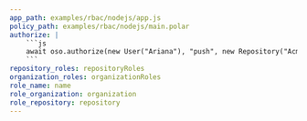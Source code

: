 ```yaml
---
app_path: examples/rbac/nodejs/app.js
policy_path: examples/rbac/nodejs/main.polar
authorize: |
    ```js
    await oso.authorize(new User("Ariana"), "push", new Repository("Acme App"));
    ```
repository_roles: repositoryRoles
organization_roles: organizationRoles
role_name: name
role_organization: organization
role_repository: repository
---
```


